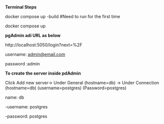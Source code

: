 **Terminal Steps**

docker compose up -build 
#Need to run for the first time

docker compose up


**pgAdmin adi URL as below**

http://localhost:5050/login?next=%2F

username: admin@email.com

password :admin



**To create the server inside pdAdmin**

Click Add new server-> Under General (hostname=db) -> Under Connection (hostname=db) (username=postgres) (Password=postgres)

name: db

-username: postgres

-password: postgres

